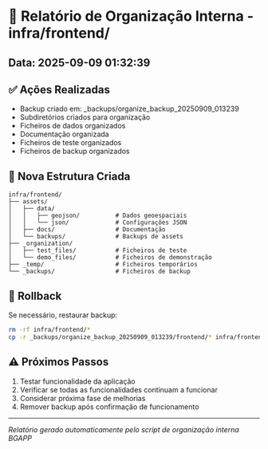 
# 📁 Relatório de Organização Interna - infra/frontend/
## Data: 2025-09-09 01:32:39

## ✅ Ações Realizadas
- Backup criado em: _backups/organize_backup_20250909_013239
- Subdiretórios criados para organização
- Ficheiros de dados organizados
- Documentação organizada
- Ficheiros de teste organizados
- Ficheiros de backup organizados

## 📁 Nova Estrutura Criada
```
infra/frontend/
├── assets/
│   ├── data/
│   │   ├── geojson/          # Dados geoespaciais
│   │   └── json/             # Configurações JSON
│   ├── docs/                 # Documentação
│   └── backups/              # Backups de assets
├── _organization/
│   ├── test_files/           # Ficheiros de teste
│   └── demo_files/           # Ficheiros de demonstração
├── _temp/                    # Ficheiros temporários
└── _backups/                 # Ficheiros de backup
```

## 🔧 Rollback
Se necessário, restaurar backup:
```bash
rm -rf infra/frontend/*
cp -r _backups/organize_backup_20250909_013239/frontend/* infra/frontend/
```

## ⚠️ Próximos Passos
1. Testar funcionalidade da aplicação
2. Verificar se todas as funcionalidades continuam a funcionar
3. Considerar próxima fase de melhorias
4. Remover backup após confirmação de funcionamento

---
*Relatório gerado automaticamente pelo script de organização interna BGAPP*
